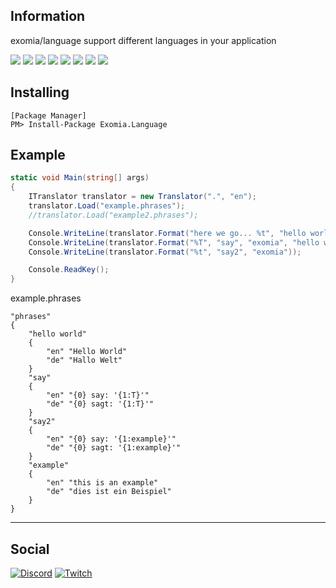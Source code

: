 ## Information

exomia/language support different languages in your application

![](https://img.shields.io/github/issues-pr/exomia/language.svg)
![](https://img.shields.io/github/issues/exomia/language.svg)
![](https://img.shields.io/github/last-commit/exomia/language.svg)
![](https://img.shields.io/github/contributors/exomia/language.svg)
![](https://img.shields.io/github/commit-activity/y/exomia/language.svg)
![](https://img.shields.io/github/languages/top/exomia/language.svg)
![](https://img.shields.io/github/languages/count/exomia/language.svg)
![](https://img.shields.io/github/license/exomia/language.svg)

## Installing

```shell
[Package Manager]
PM> Install-Package Exomia.Language
```

## Example

```csharp
static void Main(string[] args)
{
	ITranslator translator = new Translator(".", "en");
	translator.Load("example.phrases");
	//translator.Load("example2.phrases");

	Console.WriteLine(translator.Format("here we go... %t", "hello world"));	//here we go... Hello World
	Console.WriteLine(translator.Format("%T", "say", "exomia", "hello world"));	//exomia say: 'Hello World'
	Console.WriteLine(translator.Format("%t", "say2", "exomia"));			//exomia say: 'this is an example'

	Console.ReadKey();
}
```

example.phrases
```
"phrases"
{
	"hello world"
	{
		"en" "Hello World"
		"de" "Hallo Welt"
	}
	"say"
	{
		"en" "{0} say: '{1:T}'"
		"de" "{0} sagt: '{1:T}'"
	}
	"say2"
	{
		"en" "{0} say: '{1:example}'"
		"de" "{0} sagt: '{1:example}'"
	}
	"example"
	{
		"en" "this is an example"
		"de" "dies ist ein Beispiel"
	}
}
```

---
## Social

[![Discord](https://img.shields.io/discord/427640639732187136.svg?label=&logo=discord&logoColor=ffffff&color=7389D8&labelColor=6A7EC2)](https://discord.com/invite/ZFJXe6f)
[![Twitch](https://img.shields.io/twitch/status/exomia.svg?label=&logo=twitch&logoColor=ffffff&color=7389D8&labelColor=6A7EC2)](https://www.twitch.tv/exomia/about)